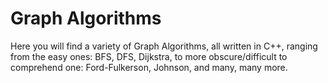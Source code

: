 # Graph Algorithms

Here you will find a variety of Graph Algorithms, all written in C++, ranging from the easy ones: BFS, DFS, Dijkstra, to more obscure/difficult to comprehend one: Ford-Fulkerson, Johnson, and many, many more.
